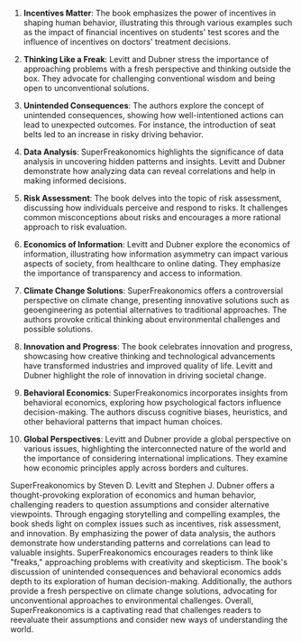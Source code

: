 1. **Incentives Matter**: The book emphasizes the power of incentives in shaping human behavior, illustrating this through various examples such as the impact of financial incentives on students' test scores and the influence of incentives on doctors' treatment decisions.

2. **Thinking Like a Freak**: Levitt and Dubner stress the importance of approaching problems with a fresh perspective and thinking outside the box. They advocate for challenging conventional wisdom and being open to unconventional solutions.

3. **Unintended Consequences**: The authors explore the concept of unintended consequences, showing how well-intentioned actions can lead to unexpected outcomes. For instance, the introduction of seat belts led to an increase in risky driving behavior.

4. **Data Analysis**: SuperFreakonomics highlights the significance of data analysis in uncovering hidden patterns and insights. Levitt and Dubner demonstrate how analyzing data can reveal correlations and help in making informed decisions.

5. **Risk Assessment**: The book delves into the topic of risk assessment, discussing how individuals perceive and respond to risks. It challenges common misconceptions about risks and encourages a more rational approach to risk evaluation.

6. **Economics of Information**: Levitt and Dubner explore the economics of information, illustrating how information asymmetry can impact various aspects of society, from healthcare to online dating. They emphasize the importance of transparency and access to information.

7. **Climate Change Solutions**: SuperFreakonomics offers a controversial perspective on climate change, presenting innovative solutions such as geoengineering as potential alternatives to traditional approaches. The authors provoke critical thinking about environmental challenges and possible solutions.

8. **Innovation and Progress**: The book celebrates innovation and progress, showcasing how creative thinking and technological advancements have transformed industries and improved quality of life. Levitt and Dubner highlight the role of innovation in driving societal change.

9. **Behavioral Economics**: SuperFreakonomics incorporates insights from behavioral economics, exploring how psychological factors influence decision-making. The authors discuss cognitive biases, heuristics, and other behavioral patterns that impact human choices.

10. **Global Perspectives**: Levitt and Dubner provide a global perspective on various issues, highlighting the interconnected nature of the world and the importance of considering international implications. They examine how economic principles apply across borders and cultures.

SuperFreakonomics by Steven D. Levitt and Stephen J. Dubner offers a thought-provoking exploration of economics and human behavior, challenging readers to question assumptions and consider alternative viewpoints. Through engaging storytelling and compelling examples, the book sheds light on complex issues such as incentives, risk assessment, and innovation. By emphasizing the power of data analysis, the authors demonstrate how understanding patterns and correlations can lead to valuable insights. SuperFreakonomics encourages readers to think like "freaks," approaching problems with creativity and skepticism. The book's discussion of unintended consequences and behavioral economics adds depth to its exploration of human decision-making. Additionally, the authors provide a fresh perspective on climate change solutions, advocating for unconventional approaches to environmental challenges. Overall, SuperFreakonomics is a captivating read that challenges readers to reevaluate their assumptions and consider new ways of understanding the world.